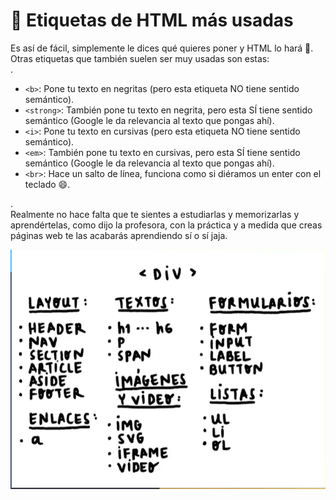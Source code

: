 # 🎯 Etiquetas de HTML más usadas

Es así de fácil, simplemente le dices qué quieres poner y HTML lo hará 🥳. Otras etiquetas que también suelen ser muy usadas son estas:\
.

* `<b>`: Pone tu texto en negritas (pero esta etiqueta NO tiene sentido semántico).
* `<strong>`: También pone tu texto en negrita, pero esta SÍ tiene sentido semántico (Google le da relevancia al texto que pongas ahí).
* `<i>`: Pone tu texto en cursivas (pero esta etiqueta NO tiene sentido semántico).
* `<em>`: También pone tu texto en cursivas, pero esta SÍ tiene sentido semántico (Google le da relevancia al texto que pongas ahí).
* `<br>`: Hace un salto de línea, funciona como si diéramos un enter con el teclado 😄.

.\
Realmente no hace falta que te sientes a estudiarlas y memorizarlas y aprendértelas, como dijo la profesora, con la práctica y a medida que creas páginas web te las acabarás aprendiendo sí o sí jaja.

![](<.gitbook/assets/image (2).png>)
